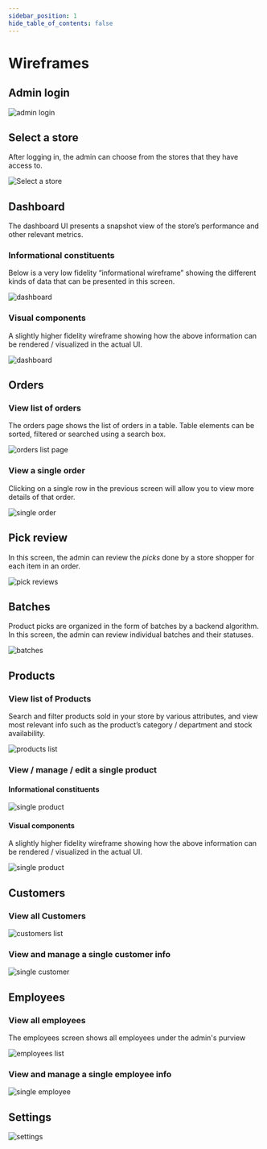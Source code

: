 ```yaml
---
sidebar_position: 1
hide_table_of_contents: false
---
```


# Wireframes

## Admin login

![admin login](./order-fulfilment-wireframes/login.png)

## Select a store

After logging in, the admin can choose from the stores that they have access to.

![Select a store](./order-fulfilment-wireframes/select-a-store.png)

## Dashboard

The dashboard UI presents a snapshot view of the store’s performance and other relevant metrics.

### Informational constituents

Below is a very low fidelity “informational wireframe” showing the different kinds of data that can be presented in this screen.

![dashboard](./order-fulfilment-wireframes/dashboard.png)

### Visual components

A slightly higher fidelity wireframe showing how the above information can be rendered / visualized in the actual UI.

![dashboard](./order-fulfilment-wireframes/dashboard_ui-components.png)

## Orders

### View list of orders

The orders page shows the list of orders in a table. Table elements can be sorted, filtered or searched using a search box.

![orders list page](./order-fulfilment-wireframes/orders.png)

### View a single order

Clicking on a single row in the previous screen will allow you to view more details of that order.

![single order](./order-fulfilment-wireframes/orders_single.png)

## Pick review

In this screen, the admin can review the *picks* done by a store shopper for each item in an order.

![pick reviews](./order-fulfilment-wireframes/picks.png)

## Batches

Product picks are organized in the form of batches by a backend algorithm. In this screen, the admin can review individual batches and their statuses.

![batches](./order-fulfilment-wireframes/batches.png)

## Products

### View list of Products

Search and filter products sold in your store by various attributes, and view most relevant info such as the product’s category / department and stock availability.

![products list](./order-fulfilment-wireframes/products.png)

### View / manage / edit a single product

#### Informational constituents

![single product](./order-fulfilment-wireframes/products_single.png)

#### Visual components

A slightly higher fidelity wireframe showing how the above information can be rendered / visualized in the actual UI.

![single product](./order-fulfilment-wireframes/products_single_ui-components.png)

## Customers

### View all Customers

![customers list](./order-fulfilment-wireframes/customers.png)

### View and manage a single customer info

![single customer](./order-fulfilment-wireframes/customers_single.png)

## Employees

### View all employees

The employees screen shows all employees under the admin's purview

![employees list](./order-fulfilment-wireframes/employees.png)

### View and manage a single employee info

![single employee](./order-fulfilment-wireframes/employees_single.png)

## Settings

![settings](./order-fulfilment-wireframes/settings.png)
